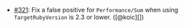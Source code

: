 * [#321](https://github.com/rubocop/rubocop-performance/pull/321): Fix a false positive for `Performance/Sum` when using `TargetRubyVersion` is 2.3 or lower. ([@koic][])

